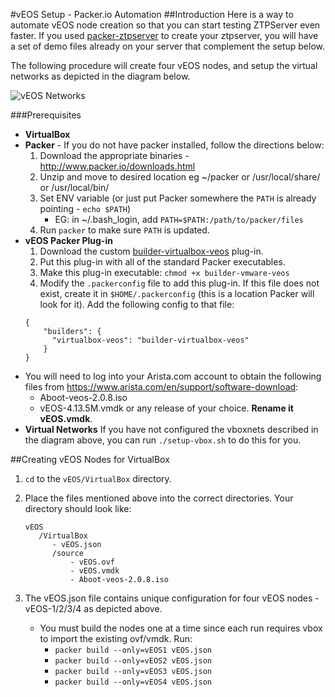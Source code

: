 #vEOS Setup - Packer.io Automation
##Introduction
Here is a way to automate vEOS node creation so that you can start testing ZTPServer even faster.
If you used [packer-ztpserver](https://github.com/arista-eosplus/packer-ztpserver) to create your ztpserver,
you will have a set of demo files already on your server that complement the setup below.

The following procedure will create four vEOS nodes,
and setup the virtual networks as depicted in the diagram below.

![vEOS Networks](https://raw.githubusercontent.com/arista-eosplus/packer-veos/gh-pages/images/vEOS-spine-leaf-vbox.jpg)

###Prerequisites

 * **VirtualBox**
 * **Packer** - If you do not have packer installed, follow the directions below:
    1. Download the appropriate binaries - http://www.packer.io/downloads.html
    2. Unzip and move to desired location eg ~/packer or /usr/local/share/ or /usr/local/bin/
    3. Set ENV variable (or just put Packer somewhere the ```PATH``` is already pointing - ```echo $PATH```)
        * EG: in ~/.bash_login, add ```PATH=$PATH:/path/to/packer/files```
    4. Run ```packer``` to make sure ```PATH``` is updated.
 * **vEOS Packer Plug-in**
    1. Download the custom [builder-virtualbox-veos](https://www.dropbox.com/s/pxiqtdckedevppq/builder-virtualbox-veos) plug-in.
    2. Put this plug-in with all of the standard Packer executables.
    3. Make this plug-in executable: ```chmod +x builder-vmware-veos```
    4. Modify the ```.packerconfig``` file to add this plug-in.  If this file does not exist, create it in ```$HOME/.packerconfig``` (this is a location Packer will look for it). Add the following config to that file:
    ```
    {
        "builders": {
          "virtualbox-veos": "builder-virtualbox-veos"
        }
    }
    ```
 * You will need to log into your Arista.com account to obtain the following files from https://www.arista.com/en/support/software-download:
     * Aboot-veos-2.0.8.iso
     * vEOS-4.13.5M.vmdk or any release of your choice.  **Rename it vEOS.vmdk**.
 * **Virtual Networks**
     If you have not configured the vboxnets described in the diagram above, you can run ```./setup-vbox.sh``` to do this for you.

##Creating vEOS Nodes for VirtualBox
1. ```cd``` to the ```vEOS/VirtualBox``` directory.
2. Place the files mentioned above into the correct directories. Your directory should look like:

    ```
    vEOS
       /VirtualBox
          - vEOS.json
          /source
              - vEOS.ovf
              - vEOS.vmdk
              - Aboot-veos-2.0.8.iso
    ```
3. The vEOS.json file contains unique configuration for four vEOS nodes - vEOS-1/2/3/4 as depicted above.
    * You must build the nodes one at a time since each run requires vbox to import the existing ovf/vmdk. Run:
        * ```packer build --only=vEOS1 vEOS.json```
        * ```packer build --only=vEOS2 vEOS.json```
        * ```packer build --only=vEOS3 vEOS.json```
        * ```packer build --only=vEOS4 vEOS.json```
